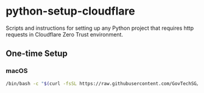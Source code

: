 # python-setup-cloudflare
Scripts and instructions for setting up any Python project that requires http requests in Cloudflare Zero Trust environment.

## One-time Setup

### macOS

```bash
/bin/bash -c "$(curl -fsSL https://raw.githubusercontent.com/GovTechSG/python-setup-cloudflare/master/install-certificates-for-python-osx.sh)"
```

